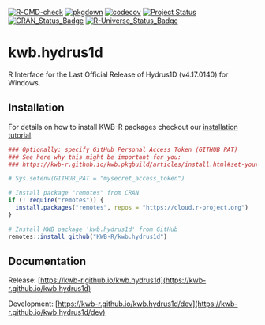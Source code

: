[![R-CMD-check](https://github.com/KWB-R/kwb.hydrus1d/workflows/R-CMD-check/badge.svg)](https://github.com/KWB-R/kwb.hydrus1d/actions?query=workflow%3AR-CMD-check)
[![pkgdown](https://github.com/KWB-R/kwb.hydrus1d/workflows/pkgdown/badge.svg)](https://github.com/KWB-R/kwb.hydrus1d/actions?query=workflow%3Apkgdown)
[![codecov](https://codecov.io/github/KWB-R/kwb.hydrus1d/branch/main/graphs/badge.svg)](https://codecov.io/github/KWB-R/kwb.hydrus1d)
[![Project Status](https://img.shields.io/badge/lifecycle-experimental-orange.svg)](https://www.tidyverse.org/lifecycle/#experimental)
[![CRAN_Status_Badge](https://www.r-pkg.org/badges/version/kwb.hydrus1d)]()
[![R-Universe_Status_Badge](https://kwb-r.r-universe.dev/badges/kwb.hydrus1d)](https://kwb-r.r-universe.dev/)

# kwb.hydrus1d

R Interface for the Last Official Release of Hydrus1D
(v4.17.0140) for Windows.

## Installation

For details on how to install KWB-R packages checkout our [installation tutorial](https://kwb-r.github.io/kwb.pkgbuild/articles/install.html).

```r
### Optionally: specify GitHub Personal Access Token (GITHUB_PAT)
### See here why this might be important for you:
### https://kwb-r.github.io/kwb.pkgbuild/articles/install.html#set-your-github_pat

# Sys.setenv(GITHUB_PAT = "mysecret_access_token")

# Install package "remotes" from CRAN
if (! require("remotes")) {
  install.packages("remotes", repos = "https://cloud.r-project.org")
}

# Install KWB package 'kwb.hydrus1d' from GitHub
remotes::install_github("KWB-R/kwb.hydrus1d")
```

## Documentation

Release: [https://kwb-r.github.io/kwb.hydrus1d](https://kwb-r.github.io/kwb.hydrus1d)

Development: [https://kwb-r.github.io/kwb.hydrus1d/dev](https://kwb-r.github.io/kwb.hydrus1d/dev)
